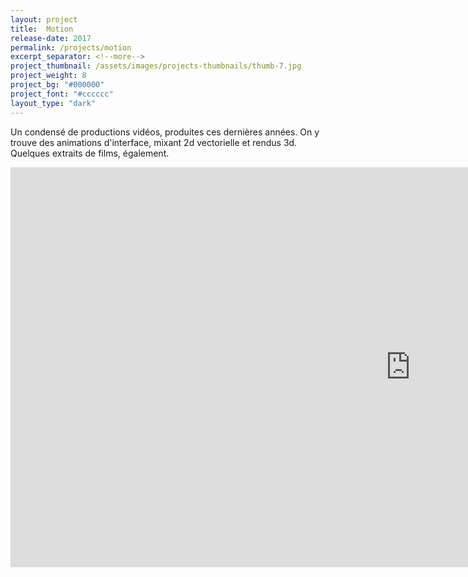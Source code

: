 ```yaml
---
layout: project
title:  Motion
release-date: 2017
permalink: /projects/motion
excerpt_separator: <!--more-->
project_thumbnail: /assets/images/projects-thumbnails/thumb-7.jpg
project_weight: 8
project_bg: "#000000"
project_font: "#cccccc"
layout_type: "dark"
---
```

Un condensé de productions vidéos, produites ces dernières années. On y trouve des animations d'interface, mixant 2d vectorielle et rendus 3d. Quelques extraits de films, également.
<iframe src="https://player.vimeo.com/video/389203607" width="1280" height="640" frameborder="0" allow="autoplay; fullscreen" allowfullscreen class="vimeo-insert"></iframe>
